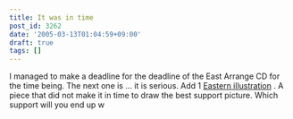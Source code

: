 ```yaml
---
title: It was in time
post_id: 3262
date: '2005-03-13T01:04:59+09:00'
draft: true
tags: []
---
```


I managed to make a deadline for the deadline of the East Arrange CD for the time being. The next one is ... it is serious. Add 1 [Eastern illustration](https://danmaq.com/3261) . A piece that did not make it in time to draw the best support picture. Which support will you end up w
